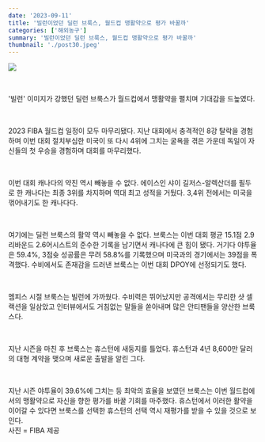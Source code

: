 ```yaml
---
date: '2023-09-11'
title: '빌런이었던 딜런 브룩스, 월드컵 맹활약으로 평가 바꿀까'
categories: ['해외농구']
summary: '빌런이었던 딜런 브룩스, 월드컵 맹활약으로 평가 바꿀까'
thumbnail: './post30.jpeg'
---
```


![](https://imgnews.pstatic.net/image/398/2023/09/11/0000071149_001_20230911113701332.jpg?type=w647)

<br />

'빌런' 이미지가 강했던 딜런 브룩스가 월드컵에서 맹활약을 펼치며 기대감을 드높였다.

<br />

2023 FIBA 월드컵 일정이 모두 마무리됐다. 지난 대회에서 충격적인 8강 탈락을 경험하며 이번 대회 절치부심한 미국이 또 다시 4위에 그치는 굴욕을 겪은 가운데 독일이 자신들의 첫 우승을 경험하며 대회를 마무리했다.

<br />

이번 대회 캐나다의 약진 역시 빼놓을 수 없다. 에이스인 샤이 길저스-알렉산더를 필두로 한 캐나다는 최종 3위를 차지하며 역대 최고 성적을 거뒀다. 3,4위 전에서는 미국을 꺾어내기도 한 캐나다다.

<br />

여기에는 딜런 브룩스의 활약 역시 빼놓을 수 없다. 브룩스는 이번 대회 평균 15.1점 2.9리바운드 2.6어시스트의 준수한 기록을 남기면서 캐나다에 큰 힘이 됐다. 거기다 야투율은 59.4%, 3점슛 성공률은 무려 58.8%를 기록했으며 미국과의 경기에서는 39점을 폭격했다. 수비에서도 존재감을 드러낸 브룩스는 이번 대회 DPOY에 선정되기도 했다.

<br />

멤피스 시절 브룩스는 빌런에 가까웠다. 수비력은 뛰어났지만 공격에서는 무리한 샷 셀랙션을 일삼았고 인터뷰에서도 거침없는 말들을 쏟아내며 많은 안티팬들을 양산한 브룩스다.

<br />

지난 시즌을 마친 후 브룩스는 휴스턴에 새둥지를 틀었다. 휴스턴과 4년 8,600만 달러의 대형 계약을 맺으며 새로운 출발을 알린 그다.

<br />

지난 시즌 야투율이 39.6%에 그치는 등 최악의 효율을 보였던 브룩스는 이번 월드컵에서의 맹활약으로 자신을 향한 평가를 바꿀 기회를 마주했다. 휴스턴에서 이러한 활약을 이어갈 수 있다면 브룩스를 선택한 휴스턴의 선택 역시 재평가를 받을 수 있을 것으로 보인다.
<br />
사진 = FIBA 제공
